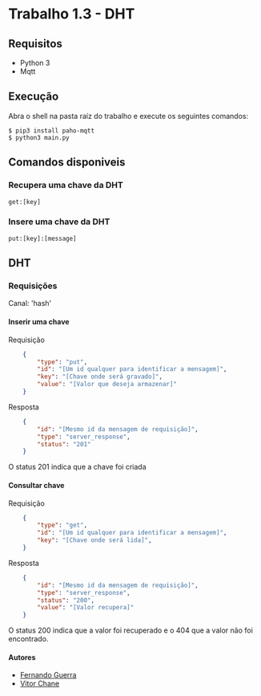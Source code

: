 # Trabalho 1.3 - DHT

## Requisitos

- Python 3
- Mqtt 

## Execução

Abra o shell na pasta raíz do trabalho e execute os seguintes comandos:

```
$ pip3 install paho-mqtt
$ python3 main.py
```

## Comandos disponiveis

### Recupera uma chave da DHT
```
get:[key]
``` 

### Insere uma chave da DHT
```
put:[key]:[message]
```

## DHT

### Requisições

Canal: 'hash'

#### Inserir uma chave

Requisição

```json
    {
        "type": "put",
        "id": "[Um id qualquer para identificar a mensagem]",
        "key": "[Chave onde será gravado]",
        "value": "[Valor que deseja armazenar]"
    }
```

Resposta

```json
    {
        "id": "[Mesmo id da mensagem de requisição]",
        "type": "server_response",
        "status": "201"
    }
```

O status 201 indica que a chave foi criada

#### Consultar chave

Requisição

```json
    {
        "type": "get",
        "id": "[Um id qualquer para identificar a mensagem]",
        "key": "[Chave onde será lida]",
    }
```

Resposta

```json
    {
        "id": "[Mesmo id da mensagem de requisição]",
        "type": "server_response",
        "status": "200",
        "value": "[Valor recupera]"
    }
```

O status 200 indica que a valor foi recuperado e o 404 que a valor não foi encontrado.

#### Autores
- <a href="https://github.com/Pequem" target="_blank">Fernando Guerra</a>
- <a href="https://github.com/vitorchane" target="_blank">Vitor Chane</a>